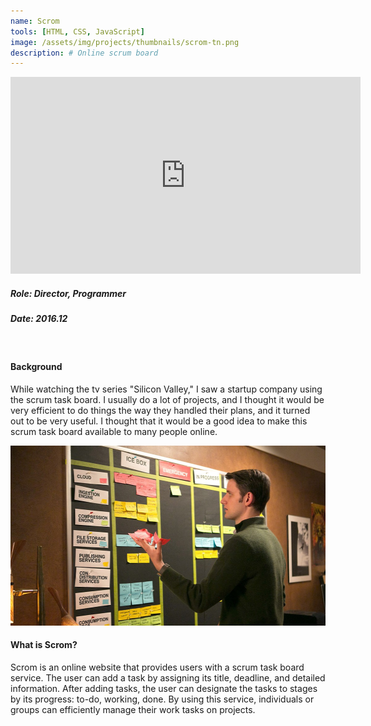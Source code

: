 ```yaml
---
name: Scrom
tools: [HTML, CSS, JavaScript]
image: /assets/img/projects/thumbnails/scrom-tn.png
description: # Online scrum board
---
```


<div class="video">
    <iframe width="560" height="315" src="https://www.youtube.com/embed/081DmFpT7Ic" frameborder="0" allow="accelerometer; autoplay; encrypted-media; gyroscope; picture-in-picture" allowfullscreen></iframe>
</div>

##### Role: Director, Programmer
##### Date: 2016.12
<br>

#### Background

While watching the tv series "Silicon Valley," I saw a startup company using the scrum task board. I usually do a lot of projects, and I thought it would be very efficient to do things the way they handled their plans, and it turned out to be very useful. I thought that it would be a good idea to make this scrum task board available to many people online.

<center> <img src="/assets/img/projects/reg/scrum.jpg" width="512" height="288"/> </center>

#### What is Scrom?

Scrom is an online website that provides users with a scrum task board service. The user can add a task by assigning its title, deadline, and detailed information. After adding tasks, the user can designate the tasks to stages by its progress: to-do, working, done. By using this service, individuals or groups can efficiently manage their work tasks on projects.